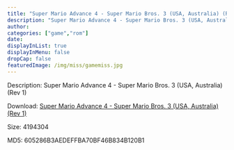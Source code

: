 ```yaml
---
title: "Super Mario Advance 4 - Super Mario Bros. 3 (USA, Australia) (Rev 1)"
description: "Super Mario Advance 4 - Super Mario Bros. 3 (USA, Australia) (Rev 1)"
author: 
categories: ["game","rom"]
date: 
displayInList: true
displayInMenu: false
dropCap: false
featuredImage: /img/miss/gamemiss.jpg
---
```


Description: Super Mario Advance 4 - Super Mario Bros. 3 (USA, Australia) (Rev 1)

Download: <a style="text-decoration:underline;" href="https://mega.nz/#!uDQQHQZK!R-IpiwkPjHRhUf_pzTZke7fcUn8LplMXqwN9_w5s-qA" target = "_blank" rel = "nofollow" > Super Mario Advance 4 - Super Mario Bros. 3 (USA, Australia) (Rev 1)</a>

Size: 4194304

MD5: 605286B3AEDEFFBA70BF46B834B120B1

